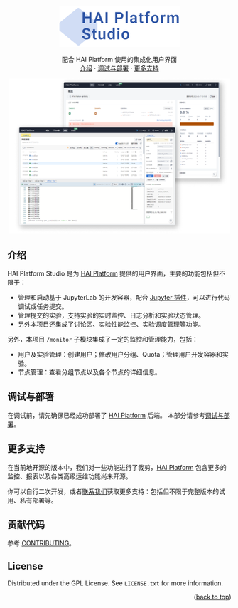 <a name="readme-top"></a>

<br />
<div align="center">
  <a href="https://github.com/github_username/repo_name">
    <img src="open_docs/images/logo.png" alt="Logo" width="271" height="92">
  </a>

  <p align="center">
    配合 HAI Platform 使用的集成化用户界面
    <br />
    <a href="#intro">介绍</a>
    ·
    <a href="#deployment">调试与部署</a>
    ·
    <a href="#supply">更多支持</a>
  </p>

   <img src="open_docs/images/screenshot.png" alt="Logo" width="500">
</div>

<!-- ABOUT THE PROJECT -->

<a name="intro"></a>

## 介绍

HAI Platform Studio 是为 [HAI Platform](https://github.com/HFAiLab/hai-platform) 提供的用户界面，主要的功能包括但不限于：

- 管理和启动基于 JupyterLab 的开发容器，配合 [Jupyter 插件](http://github.com/HFAiLab/hai-platform-jupyter-ext)，可以进行代码调试或任务提交。
- 管理提交的实验，支持实验的实时监控、日志分析和实验状态管理。
- 另外本项目还集成了讨论区、实验性能监控、实验调度管理等功能。

另外，本项目 `/monitor` 子模块集成了一定的监控和管理能力，包括：

- 用户及实验管理：创建用户；修改用户分组、Quota；管理用户开发容器和实验。
- 节点管理：查看分组节点以及各个节点的详细信息。

<a name="deployment"></a>

## 调试与部署

在调试前，请先确保已经成功部署了 [HAI Platform](https://github.com/HFAiLab/hai-platform) 后端。
本部分请参考[调试与部署](https://github.com/HFAiLab/hai-platform-docs)。

<a name="supply"></a>

## 更多支持

在当前地开源的版本中，我们对一些功能进行了裁剪，[HAI Platform](https://github.com/HFAiLab/hai-platform) 包含更多的监控、报表以及各类高级运维功能尚未开源。

你可以自行二次开发，或者[联系我们](https://www.high-flyer.cn/)获取更多支持：包括但不限于完整版本的试用、私有部署等。

## 贡献代码

参考 [CONTRIBUTING](./CONTRIBUTING.md)。

## License

Distributed under the GPL License. See `LICENSE.txt` for more information.

<p align="right">(<a href="#readme-top">back to top</a>)</p>
